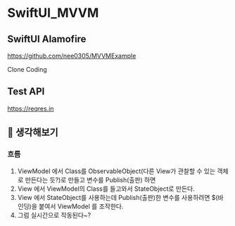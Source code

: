 # SwiftUI_MVVM

## SwiftUI Alamofire
https://github.com/nee0305/MVVMExample


Clone Coding 


## Test API
https://reqres.in   


## 🤔 생각해보기
### 흐름
1. ViewModel 에서 Class를 ObservableObject(다른 View가 관찰할 수 있는 객체로 만든다는 듯?)로 만들고 변수를 Publish(출판) 하면 
2. View 에서 ViewModel의 Class를 들고와서 StateObject로 만든다.
3. View 에서 StateObject를 사용하는데 Publish(출판)한 변수를 사용하려면 $(바인딩)을 붙여서 ViewModel 를 조작한다.
4. 그럼 실시간으로 작동된다~?
